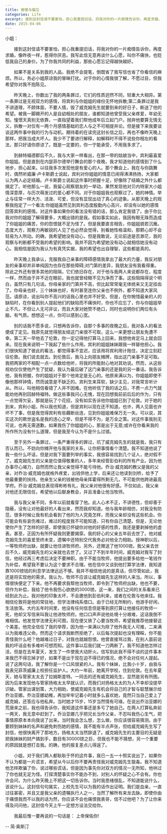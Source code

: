 ```yaml
---
title: 傲慢与偏见
categories: Life
excerpt: 接到这封信请不要害怕，担心我重提旧话，将我对你的一片痴情告诉你，再度求婚，像昨夜一样，惹得你厌恶。我写此信无意再谈什么心愿，叫你不痛快，也贬低我自己的身价...
date: 2015-04-06
---
```


小姐：   

　　接到这封信请不要害怕，担心我重提旧话，将我对你的一片痴情告诉你，再度求婚，像昨夜一样，惹得你厌恶。我写此信无意再谈什么心愿，叫你不痛快，也贬低我自己的身价。为了你我共同的利益，那些心愿忘记得越快越好。   

　　如果不是关系到我的人品，我绝不会提笔，倒既省了我写信也省了你看信的麻烦。所以，务必小姐原谅我的冒昧打扰。对于你的心情我很了解，不愿过目，但我希望你对我不抱陈见。   

　　昨天晚上，你数出了我的两条罪过，它们的性质迥然不同，轻重大大相异。第一条罪过是无视双方的感情，将宾利与你姐姐的缘份无怀地拆散;第二条罪过是我不讲道理，不顾体面，不要人情，毁了威克姆先生就要到来的好日子，断送了他的希望。被我一脚踢开的人是自幼相处的朋友，谁都知道他曾受我父亲疼爱，年幼无知。憧憬天真别无依靠，一直指望着我们帮他成年后立起门户。抛弃他要算无情无义，拆散一对仅有一两个月感情基础的恋人与之不可相提并论。但是接下来我要谈谈这两件事中我的行为与动机，期待着的在读完这封长信之后，再也不像昨天晚上那样，把我当成大坏人。我少不了要进行解释，如解释时不得不说些你相左的看法，那只好请你原谅了。既是一定要的，你一宁能承受，不用我多求了。   

　　到赫特福德郡后不久，我与大家一样看出，在那一带的姑娘当中，宾利最喜爱你姐姐。但是直到在内瑟菲尔德举行舞会的那个夜晚，我才知道他的感情到了什么地步，担心起来。以往我多次发现他是有爱心的人。那个舞会上，我在与你跳舞时，偶然听威廉·卢卡斯爵士说起，宾利对你姐姐的情意已闹得沸沸扬扬，大家都认为两人必定结婚。卢卡斯爵士说起这件事时把握十足，好像除了结婚之外什么都搞定了。听他那么一说，我留心观察朋友的一举动，果然发现他对贝内特家大小姐情深意厚，与历次萌发过的爱心都不同。对于你姐姐我也观察过了。她的神情。举止与往常一样大方、活泼、可爱，但没有显现出动了真心的迹象。从那天晚上的观察我抱定了一个看法:你姐姐虽然见到宾利态度殷勤内心高兴，却没有以她的感情回答宾利的感情。对这件事如果你的看法没有错的话，那么肯定我错了。由于你比我对你的姐姐了解得要多，大概出错的是我。假如事实如此，我因有眼无珠而造成了你姐姐的痛苦，你的怨恨就不足为怪了。但是我要直言相告，你姐姐貌若沉雁。态度大方，观察力再敏锐的人见了也必然会觉得，别看她性格温和，那颗心却不会轻易为人所动。的确，我希望她没有动心，但是我敢说，无论前途是否渺茫，我的观察与判断都不受我的希望的影响。我并不因为希望她没有动心就相信她没有动心。我相信是因为我认为有真凭实据，我的希望也出自理智，这些都是真的。   

　　昨天晚上我承认，克服我自己亲事的障碍感情我拿出了最大的力量，我反对朋友的亲事却并非单纯因为也存在那些障碍;对门第的差异，我朋友没有我看得重。除此之外还有很多其他的阻隔，它们依旧存在，对于他与我两人来说都存在，程度一样，然而由于并不近在眼前，我也就曾经眼不见为净而了事。这些阻隔得说个明白，虽然只有几句话。你母亲家的门第并不高，但比起常常毫无体统来又无足挂齿了。你母亲也好，三个妹妹也好，有时甚至连你父亲也不例外，都不知道大家风范。请原谅，说出叫你不高兴的话我心里也并不好受。但是，在你惋惜最亲的人的缺陷时，在你看到别人提起他们的缺陷而不痛快时，你也不应忘了，你与你姐姐举止不凡，不但让人无可非议，而且大家对她赞不绝口，同时也说明你们两位有头脑，有气质。想想这一点，你可以感到心宽。   

　　别的话我不愿多说，只想再告诉你，自那个多事的夜晚之后，我对各人的看法便成了定见。我原先就觉得朋友结这门亲很不可取，这么一来更想让朋友免遭不幸。第二天一早他去了伦敦，你一定记得他打算马上回来，我想他肯定马上就会回来。现在我来说明一下我起了些什么作用。宾利的姐姐妹妹跟我一样替他担心。我们很快知道了彼此的看法，都觉得事不宜迟，应该用将宾利用计拖住，决定立刻赶往伦敦。我们说去就去。到伦敦后，我马上向朋友摊牌，指出这门亲事不足可取。我把两家的不相配一点一点数给他听，将我的所能耐心地对其劝说。然而，从这些规劝仅仅使他产生了犹疑，我认为最后破了这门亲事的还是我的另一番话。我告诉他，我有把握，你的姐姐对于那个他肯定是无心的。他原来满以为，你姐姐即使不像他那样钟情，然而诚意是不缺乏的。宾利生来耳软，缺少主见，对我常言听计从。所以，叫他相信看错了人并不因难。在他听信了我的话之后，不费一点力气就能劝他再别回赫特福特。做这些事我问心无愧，现在回想我前前后后的作为，只有一点觉得欠妥，那就是玩了个花招，没有如实告诉他你姐姐已到了伦敦。对于她的到来，宾利小姐，所以我也知道，但是宾利以现在还不知道。也许，两人见面也许坏不了事，但是我觉得宾利有些藕断丝连，见到你姐姐难保万无一失。可以说，其实这次的欺世盗名是我的违心之举，但是不得不为，是万全之策。对这件事我别无可说，也再无需道歉。如果我伤了你姐姐的心，那是出于无意;或许在你看来我的所作所为没有什么道理，但是我至今认为不是什么过错。     

　　至于另外一条罪过，一条严重得多的罪过，坑了威克姆先生的就是我，我只有否认而已。不妨向你摊开他与我家的关系，让你把事情看个清楚。我不知道他说了我一些什么坏话，但是对我下面要列举的事实，我很容易找到几个证人，绝对假不了。威克姆先生的父亲是位值得敬重的人，多年来经管彭伯利的所有产业。因为他办事尽心竭力，自然而然让我父亲觉得不能亏待他。乔治·威克姆的教父是我的父亲，对乔治·威克姆也就格外疼爱，出钱供他上学，后来还让他读到剑桥，给予了他最重要的扶持。他亲生父亲的钱被他母亲挥霍得所剩无几，不可能供他跨进最高学府。乔治·威克姆总表现得彬彬有礼，我父亲对他很有好感。不仅如此，我父亲对他还无限信任，希望他以后献身教会，并且准备让他当牧师。

　　我与我父亲不同，多年以前就看穿了他。此人心术不正，不讲德性，但却善于隐蔽，没有让对他最好的人看出来，然而我却知道。他与我年龄相仿，对我没有防范，很多时候让我有机会看到了他的为人究竟怎样，而我父亲却没有这些机会。你可能会有些哀伤难过，难过的程度我不可能知道，只有你自己清楚。但是，无论他使你产生了怎样的好感，即使我已怀疑你对他的好感的性质，我还是要剥掉他的虚表。甚至，正因为有所怀疑我则更要揭穿。我的好心的父亲五年前去世了。他对威克姆先生的喜爱至终未变，遗嘱中还特别交代我务必对他全力相助。授神职以后，一等牧师府出缺，就要让他住进牧师府。另外，还赠送了他1000镑。我父亲去世后不久，威克姆先生的父亲就也去世了。又过了不到半年时间，威克姆对我写了封信，他经过再三考虑后决定不要神职。由于不能当牧师，他提出要多给他一笔钱作为补偿，希望我不要认为这个要求不合理。他在信中又谈到他打算学法律，我知道靠1000镑钱的利息学法律远远不够。我并不相信他说的是真话，但尽管如此，我还是将实现他的需求。我认为，牧师不应该让威克姆先生这样的人来当。所以，事情很快便定了下来。他不再要求我帮他当牧师，即令到了牧师府出缺，他也不要，但作为补偿，我给了他令我伤心欲绝的3000镑。这一来，我们之间的关系看来已经到此为止。我对他的印象太坏，不会邀他到彭伯利来，或者在伦敦与他来往。我相信伦敦将是他的常驻地，但学法律纯系借口。由于已经无所制约，他游手好闲，生活放荡。大约五年时间里，他没有任何信息但是等到原打算让他接任的牧师一死，他却又写信来叫我让他进牧师府。他口口声声说他处境十分艰难，这话我倒不难相信。他发觉学法律无利可图，现在便又铁了心要当牧师，希望我推荐他接替这个美差。他完全信任了我的举荐，因为他一来满以为除了他外我无人可推，二来满以为我难违父命。然而这个请求我断然拒绝了，以后每次提起也没有理睬，你不能责怪我什么吧？他越难过日子，对我也就越怨恨。他曾直接骂过我，在别人面前说我的坏话会有多难听可想而知。这件事以后我们就一刀两断了。我不知道他怎样过活，但是在去年夏天，发生了一件使我大动肝火。信写到此我不得不谈的这件事本来我巴不得忘掉才好，如果不是出于现在迫不得已的情况，绝不会对任何人提起。说了这两句话，我了解你是一个口风很紧的人。我有个妹妹，比我小十岁，由我与我表兄菲茨威廉上校担任监护人。大约一年前，她离开学校，住到伦敦。在去年夏天，她与管家太太去了拉姆斯差特。一同去的还有威克姆先生，显然是另有所图。因为后来发现他与管家扬格太太早就认识，而我们对扬格太太的为人不幸却没提早识破。管家出谋划策，大力相助，使威克姆先生有机会将自己的才智与聪慧展示给乔治亚娜。乔治亚娜幼稚，再加牢牢记着小时就多么喜欢她，竟然只当自己爱上了威克姆，还答应与他私奔。当时她才15岁，15岁当然情有可缘。在说出乔治亚娜的荒唐来之前，我也得告诉你，我知道这件事还是多亏了她自己。在两人打算私奔前一两天，我无意中赶到了。乔治亚娜几乎把兄长当作父亲，不忍叫我伤心生气，把事情原原本本向我说了出来。当时我会怎么想，怎么做，你应该很容易猜测。由于要顾到妹妹的名声和避免刺伤她的感情，我不能有半点声张，但给威克姆先生写了封信，他很快离开了那地方。扬格太太当然辞退了。威克姆先生的主要目的无疑是把我妹妹的财产搞到手，数目有30000镑之巨，但我也不能不猜想，另一个重要的原因就是想打击我。的确，他的报复差点儿得逞了。   

　　小姐，对于我们两人都耿耿于怀的这件事，我已一五一十照实说出了，如果你不认为都是一片谎言，希望从今以后你不要再责怪我对威克姆先生狠毒。我不知道他怎样欺骗了你，说过哪些谎话，但是因为事先你对双方的情况一无所知，他哄过了你也就无足为怪。打探清楚事实你不能办不到，对别人的怀疑之心不会有。你也许会问，为什么昨天晚上不把这一切告诉你。当时我思绪很乱，不知道能说什么，该说什么。这封信句句属实，上校先生可以为我的话作出证明。我们是血亲，一直过往甚密，并且又是我父亲的遗嘱执行人之一，当然了解所有来龙去脉。即使你由于痛恨我而不以我的话为然，你应该不会也痛恨我表哥，信不过他吧？为了让你来得及问问他，这封信今天上午一定想方设法交给你。   

　　我最后惟一要再说的一句话是： 上帝保佑你!  

-- 简·奥斯汀